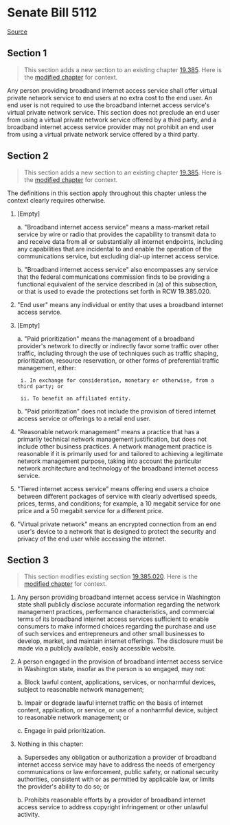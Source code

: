 # Senate Bill 5112

[Source](http://lawfilesext.leg.wa.gov/biennium/2021-22/Xml/Bills/Senate%20Bills/5112.xml)
## Section 1
> This section adds a new section to an existing chapter [19.385](/rcw/19_business_regulations—miscellaneous/19.385_open_internet_access.md). Here is the [modified chapter](rcw/19_business_regulations—miscellaneous/19.385_open_internet_access.md) for context.

Any person providing broadband internet access service shall offer virtual private network service to end users at no extra cost to the end user. An end user is not required to use the broadband internet access service's virtual private network service. This section does not preclude an end user from using a virtual private network service offered by a third party, and a broadband internet access service provider may not prohibit an end user from using a virtual private network service offered by a third party.


## Section 2
> This section adds a new section to an existing chapter [19.385](/rcw/19_business_regulations—miscellaneous/19.385_open_internet_access.md). Here is the [modified chapter](rcw/19_business_regulations—miscellaneous/19.385_open_internet_access.md) for context.

The definitions in this section apply throughout this chapter unless the context clearly requires otherwise.

1. [Empty]

    a. "Broadband internet access service" means a mass-market retail service by wire or radio that provides the capability to transmit data to and receive data from all or substantially all internet endpoints, including any capabilities that are incidental to and enable the operation of the communications service, but excluding dial-up internet access service.

    b. "Broadband internet access service" also encompasses any service that the federal communications commission finds to be providing a functional equivalent of the service described in (a) of this subsection, or that is used to evade the protections set forth in RCW 19.385.020.

2. "End user" means any individual or entity that uses a broadband internet access service.

3. [Empty]

    a. "Paid prioritization" means the management of a broadband provider's network to directly or indirectly favor some traffic over other traffic, including through the use of techniques such as traffic shaping, prioritization, resource reservation, or other forms of preferential traffic management, either:

        i. In exchange for consideration, monetary or otherwise, from a third party; or

        ii. To benefit an affiliated entity.

    b. "Paid prioritization" does not include the provision of tiered internet access service or offerings to a retail end user.

4. "Reasonable network management" means a practice that has a primarily technical network management justification, but does not include other business practices. A network management practice is reasonable if it is primarily used for and tailored to achieving a legitimate network management purpose, taking into account the particular network architecture and technology of the broadband internet access service.

5. "Tiered internet access service" means offering end users a choice between different packages of service with clearly advertised speeds, prices, terms, and conditions; for example, a 10 megabit service for one price and a 50 megabit service for a different price.

6. "Virtual private network" means an encrypted connection from an end user's device to a network that is designed to protect the security and privacy of the end user while accessing the internet.


## Section 3
> This section modifies existing section [19.385.020](/rcw/19_business_regulations—miscellaneous/19.385_open_internet_access.md). Here is the [modified chapter](rcw/19_business_regulations—miscellaneous/19.385_open_internet_access.md) for context.

1. Any person providing broadband internet access service in Washington state shall publicly disclose accurate information regarding the network management practices, performance characteristics, and commercial terms of its broadband internet access services sufficient to enable consumers to make informed choices regarding the purchase and use of such services and entrepreneurs and other small businesses to develop, market, and maintain internet offerings. The disclosure must be made via a publicly available, easily accessible website.

2. A person engaged in the provision of broadband internet access service in Washington state, insofar as the person is so engaged, may not:

    a. Block lawful content, applications, services, or nonharmful devices, subject to reasonable network management;

    b. Impair or degrade lawful internet traffic on the basis of internet content, application, or service, or use of a nonharmful device, subject to reasonable network management; or

    c. Engage in paid prioritization.

3. Nothing in this chapter:

    a. Supersedes any obligation or authorization a provider of broadband internet access service may have to address the needs of emergency communications or law enforcement, public safety, or national security authorities, consistent with or as permitted by applicable law, or limits the provider's ability to do so; or

    b. Prohibits reasonable efforts by a provider of broadband internet access service to address copyright infringement or other unlawful activity.

